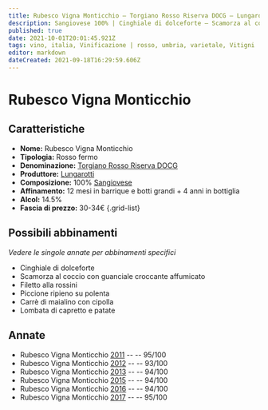 ```yaml
---
title: Rubesco Vigna Monticchio – Torgiano Rosso Riserva DOCG – Lungarotti – Umbria (IT) – 30-34€ – 5★
description: Sangiovese 100% | Cinghiale di dolceforte – Scamorza al coccio con guanciale croccante affumicato – Filetto alla rossini – Piccione ripieno su polenta – Carrè di maialino con cipolla – Lombata di capretto
published: true
date: 2021-10-01T20:01:45.921Z
tags: vino, italia, Vinificazione | rosso, umbria, varietale, Vitigni | Sangiovese, fermo, Valutazioni | 5 stelle, filetto alla rossini, cinghiale di dolceforte, scamorza al coccio con guanciale croccante affumicato, piccione ripieno su polenta, carrè di maialino con cipolla, Prezzi | 30-34€, Lombata di capretto
editor: markdown
dateCreated: 2021-09-18T16:29:59.606Z
---
```


# Rubesco Vigna Monticchio

## Caratteristiche
- **Nome:** Rubesco Vigna Monticchio
- **Tipologia:** Rosso fermo
- **Denominazione:** [Torgiano Rosso Riserva DOCG](/denominazioni/Italia/Umbria/DOCG/Torgiano-Rosso-Riserva) 
- **Produttore:** [Lungarotti](/produttori/Italia/Umbria/Lungarotti) 
- **Composizione:** 100% [Sangiovese](/vitigni/Italia/bacca-nera/sangiovese) 
- **Affinamento:** 12 mesi in barrique e botti grandi + 4 anni in bottiglia 
- **Alcol:** 14.5%
- **Fascia di prezzo:** 30-34€
{.grid-list}




## Possibili abbinamenti
*Vedere le singole annate per abbinamenti specifici*

- Cinghiale di dolceforte
- Scamorza al coccio con guanciale croccante affumicato
- Filetto alla rossini 
- Piccione ripieno su polenta 
- Carrè di maialino con cipolla 
- Lombata di capretto e patate

## Annate
- Rubesco Vigna Monticchio [2011](vini/Italia/Umbria/Lungarotti/Rubesco-Vigna-Monticchio/2011) -- <span class="star-5"></span> -- 95/100
- Rubesco Vigna Monticchio [2012](vini/Italia/Umbria/Lungarotti/Rubesco-Vigna-Monticchio/2012) -- <span class="star-5"></span> -- 93/100
- Rubesco Vigna Monticchio [2013](vini/Italia/Umbria/Lungarotti/Rubesco-Vigna-Monticchio/2013) -- <span class="star-5"></span> -- 94/100
- Rubesco Vigna Monticchio [2015](vini/Italia/Umbria/Lungarotti/Rubesco-Vigna-Monticchio/2015) -- <span class="star-5"></span> -- 94/100
- Rubesco Vigna Monticchio [2016](vini/Italia/Umbria/Lungarotti/Rubesco-Vigna-Monticchio/2016) -- <span class="star-5"></span> -- 94/100
- Rubesco Vigna Monticchio [2017](vini/Italia/Umbria/Lungarotti/Rubesco-Vigna-Monticchio/2017) -- <span class="star-5"></span> -- 95/100